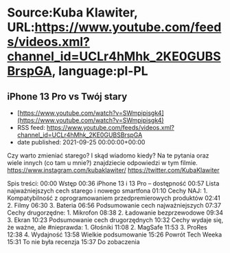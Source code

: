 # Source:Kuba Klawiter, URL:https://www.youtube.com/feeds/videos.xml?channel_id=UCLr4hMhk_2KE0GUBSBrspGA, language:pl-PL

## iPhone 13 Pro vs Twój stary
 - [https://www.youtube.com/watch?v=SWmpipisgk4](https://www.youtube.com/watch?v=SWmpipisgk4)
 - RSS feed: https://www.youtube.com/feeds/videos.xml?channel_id=UCLr4hMhk_2KE0GUBSBrspGA
 - date published: 2021-09-25 00:00:00+00:00

Czy warto zmieniać starego? I skąd wiadomo kiedy? Na te pytania oraz wiele innych (co tam u mnie?) znajdziecie odpowiedzi w tym filmie.
https://www.instagram.com/kubaklawiter/
https://twitter.com/KubaKlawiter

Spis treści:
00:00 Wstęp
00:36 iPhone 13 i 13 Pro – dostępność
00:57 Lista najważniejszych cech starego i nowego smartfona
01:10 Cechy NAJ: 1. Kompatybilność z oprogramowaniem przedpremierowych produktów
02:41 2. Filmy
06:30 3. Bateria
06:56 Podsumowanie cech najważniejszych
07:37 Cechy drugorzędne: 1. Mikrofon
08:38 2. Ładowanie bezprzewodowe
09:34 3. Ekran
10:23 Podsumowanie cech drugorzędnych
10:32 Cechy wydaje się, że ważne, ale #nieprawda: 1. Głośniki
11:08 2. MagSafe
11:53 3. ProRes
12:38 4. Wydajność
13:58 Wielkie podsumowanie
15:26 Powrót Tech Weeka
15:31 To nie była recenzja
15:37 Do zobaczenia


